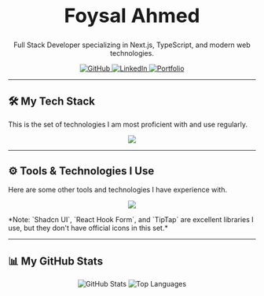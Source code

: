 <div align="center">
  <h1 style="font-size: 2.5rem; font-weight: bold;">Foysal Ahmed</h1>
  <p>Full Stack Developer specializing in Next.js, TypeScript, and modern web technologies.</p>
</div>

<p align="center">
  <a href="https://github.com/mdfoysalahmed613" target="_blank">
    <img src="https://img.shields.io/badge/GitHub-181717?style=for-the-badge&logo=github&logoColor=white" alt="GitHub">
  </a>
  <a href="https://linkedin.com/in/your-linkedin-profile" target="_blank">
    <img src="https://img.shields.io/badge/LinkedIn-0A66C2?style=for-the-badge&logo=linkedin&logoColor=white" alt="LinkedIn">
  </a>
  <a href="https://your-portfolio-website.com" target="_blank">
    <img src="https://img.shields.io/badge/Portfolio-FF5722?style=for-the-badge&logo=About.me&logoColor=white" alt="Portfolio">
  </a>
</p>

---

## 🛠️ My Tech Stack

This is the set of technologies I am most proficient with and use regularly.

<p align="center">
  <a href="https://skillicons.dev">
    <img src="https://skillicons.dev/icons?i=nextjs,ts,react,tailwind,nodejs,mongodb,express,js,mongoose,git" />
  </a>
</p>

---

## ⚙️ Tools & Technologies I Use

Here are some other tools and technologies I have experience with.

<p align="center">
  <a href="https://skillicons.dev">
    <img src="https://skillicons.dev/icons?i=firebase,reactquery,clerk,figma,framermotion" />
  </a>
</p>
*Note: `Shadcn UI`, `React Hook Form`, and `TipTap` are excellent libraries I use, but they don't have official icons in this set.*


---

## 📊 My GitHub Stats

<p align="center">
  <img src="https://github-readme-stats.vercel.app/api?username=mdfoysalahmed613&show_icons=true&theme=transparent&hide_border=true&title_color=209cee&icon_color=209cee&text_color=c9d1d9" alt="GitHub Stats" />
  <img src="https://github-readme-stats.vercel.app/api/top-langs/?username=mdfoysalahmed613&layout=compact&theme=transparent&hide_border=true&title_color=209cee&text_color=c9d1d9" alt="Top Languages" />
</p>

